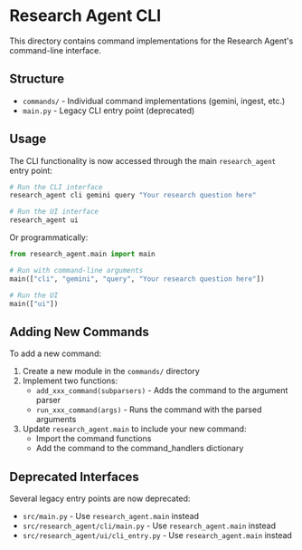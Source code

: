 # Research Agent CLI

This directory contains command implementations for the Research Agent's command-line interface.

## Structure

- `commands/` - Individual command implementations (gemini, ingest, etc.)
- `main.py` - Legacy CLI entry point (deprecated)

## Usage

The CLI functionality is now accessed through the main `research_agent` entry point:

```bash
# Run the CLI interface
research_agent cli gemini query "Your research question here"

# Run the UI interface
research_agent ui
```

Or programmatically:

```python
from research_agent.main import main

# Run with command-line arguments
main(["cli", "gemini", "query", "Your research question here"])

# Run the UI
main(["ui"])
```

## Adding New Commands

To add a new command:

1. Create a new module in the `commands/` directory
2. Implement two functions:
   - `add_xxx_command(subparsers)` - Adds the command to the argument parser
   - `run_xxx_command(args)` - Runs the command with the parsed arguments
3. Update `research_agent.main` to include your new command:
   - Import the command functions
   - Add the command to the command_handlers dictionary

## Deprecated Interfaces

Several legacy entry points are now deprecated:

- `src/main.py` - Use `research_agent.main` instead
- `src/research_agent/cli/main.py` - Use `research_agent.main` instead
- `src/research_agent/ui/cli_entry.py` - Use `research_agent.main` instead 